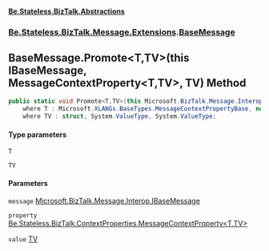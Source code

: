 #### [Be.Stateless.BizTalk.Abstractions](README.md 'README')
### [Be.Stateless.BizTalk.Message.Extensions](Be.Stateless.BizTalk.Message.Extensions.md 'Be.Stateless.BizTalk.Message.Extensions').[BaseMessage](BaseMessage.md 'Be.Stateless.BizTalk.Message.Extensions.BaseMessage')

## BaseMessage.Promote<T,TV>(this IBaseMessage, MessageContextProperty<T,TV>, TV) Method

```csharp
public static void Promote<T,TV>(this Microsoft.BizTalk.Message.Interop.IBaseMessage message, Be.Stateless.BizTalk.ContextProperties.MessageContextProperty<T,TV> property, TV value)
    where T : Microsoft.XLANGs.BaseTypes.MessageContextPropertyBase, new()
    where TV : struct, System.ValueType, System.ValueType;
```
#### Type parameters

<a name='Be.Stateless.BizTalk.Message.Extensions.BaseMessage.Promote_T,TV_(thisMicrosoft.BizTalk.Message.Interop.IBaseMessage,Be.Stateless.BizTalk.ContextProperties.MessageContextProperty_T,TV_,TV).T'></a>

`T`

<a name='Be.Stateless.BizTalk.Message.Extensions.BaseMessage.Promote_T,TV_(thisMicrosoft.BizTalk.Message.Interop.IBaseMessage,Be.Stateless.BizTalk.ContextProperties.MessageContextProperty_T,TV_,TV).TV'></a>

`TV`
#### Parameters

<a name='Be.Stateless.BizTalk.Message.Extensions.BaseMessage.Promote_T,TV_(thisMicrosoft.BizTalk.Message.Interop.IBaseMessage,Be.Stateless.BizTalk.ContextProperties.MessageContextProperty_T,TV_,TV).message'></a>

`message` [Microsoft.BizTalk.Message.Interop.IBaseMessage](https://docs.microsoft.com/en-us/dotnet/api/Microsoft.BizTalk.Message.Interop.IBaseMessage 'Microsoft.BizTalk.Message.Interop.IBaseMessage')

<a name='Be.Stateless.BizTalk.Message.Extensions.BaseMessage.Promote_T,TV_(thisMicrosoft.BizTalk.Message.Interop.IBaseMessage,Be.Stateless.BizTalk.ContextProperties.MessageContextProperty_T,TV_,TV).property'></a>

`property` [Be.Stateless.BizTalk.ContextProperties.MessageContextProperty&lt;](MessageContextProperty_T,TR_.md 'Be.Stateless.BizTalk.ContextProperties.MessageContextProperty<T,TR>')[T](BaseMessage.Promote_T,TV_(thisIBaseMessage,MessageContextProperty_T,TV_,TV).md#Be.Stateless.BizTalk.Message.Extensions.BaseMessage.Promote_T,TV_(thisMicrosoft.BizTalk.Message.Interop.IBaseMessage,Be.Stateless.BizTalk.ContextProperties.MessageContextProperty_T,TV_,TV).T 'Be.Stateless.BizTalk.Message.Extensions.BaseMessage.Promote<T,TV>(this Microsoft.BizTalk.Message.Interop.IBaseMessage, Be.Stateless.BizTalk.ContextProperties.MessageContextProperty<T,TV>, TV).T')[,](MessageContextProperty_T,TR_.md 'Be.Stateless.BizTalk.ContextProperties.MessageContextProperty<T,TR>')[TV](BaseMessage.Promote_T,TV_(thisIBaseMessage,MessageContextProperty_T,TV_,TV).md#Be.Stateless.BizTalk.Message.Extensions.BaseMessage.Promote_T,TV_(thisMicrosoft.BizTalk.Message.Interop.IBaseMessage,Be.Stateless.BizTalk.ContextProperties.MessageContextProperty_T,TV_,TV).TV 'Be.Stateless.BizTalk.Message.Extensions.BaseMessage.Promote<T,TV>(this Microsoft.BizTalk.Message.Interop.IBaseMessage, Be.Stateless.BizTalk.ContextProperties.MessageContextProperty<T,TV>, TV).TV')[&gt;](MessageContextProperty_T,TR_.md 'Be.Stateless.BizTalk.ContextProperties.MessageContextProperty<T,TR>')

<a name='Be.Stateless.BizTalk.Message.Extensions.BaseMessage.Promote_T,TV_(thisMicrosoft.BizTalk.Message.Interop.IBaseMessage,Be.Stateless.BizTalk.ContextProperties.MessageContextProperty_T,TV_,TV).value'></a>

`value` [TV](BaseMessage.Promote_T,TV_(thisIBaseMessage,MessageContextProperty_T,TV_,TV).md#Be.Stateless.BizTalk.Message.Extensions.BaseMessage.Promote_T,TV_(thisMicrosoft.BizTalk.Message.Interop.IBaseMessage,Be.Stateless.BizTalk.ContextProperties.MessageContextProperty_T,TV_,TV).TV 'Be.Stateless.BizTalk.Message.Extensions.BaseMessage.Promote<T,TV>(this Microsoft.BizTalk.Message.Interop.IBaseMessage, Be.Stateless.BizTalk.ContextProperties.MessageContextProperty<T,TV>, TV).TV')